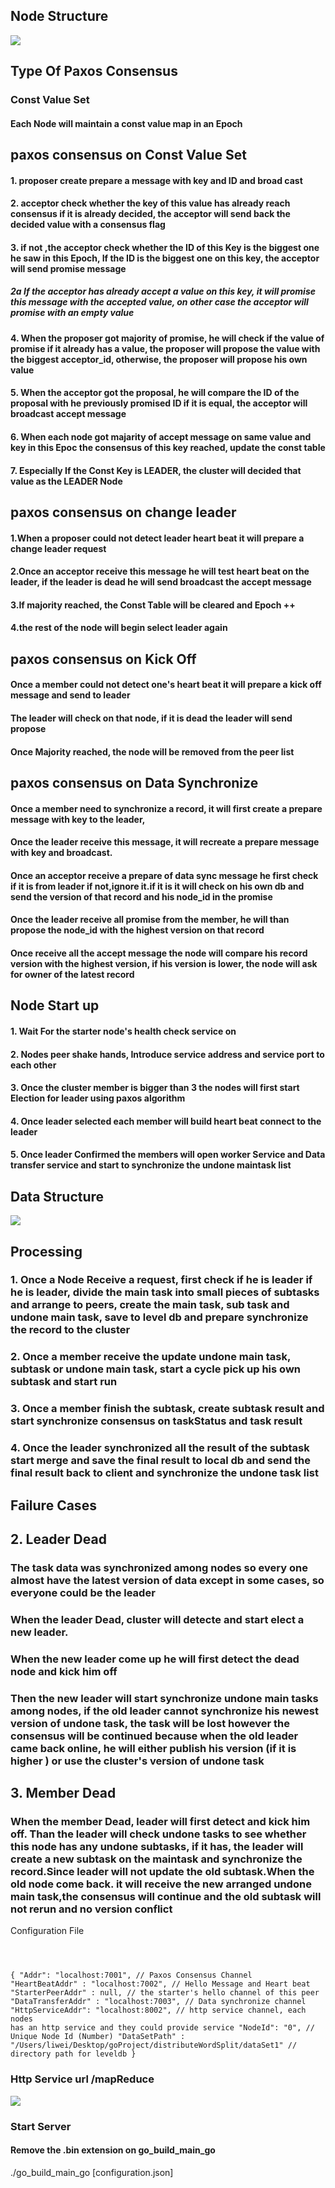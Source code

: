 ## Node Structure

<img src="Node_Structure.png ">


## Type Of Paxos Consensus

### Const Value Set

#### Each Node will maintain a const value map in an Epoch

## paxos consensus on Const Value Set

#### 1. proposer create prepare a message with key and ID and broad cast 
#### 2. acceptor check whether the key of  this value has already reach consensus if it is already decided, the acceptor will send back the decided value with a consensus flag
#### 3. if not ,the acceptor check whether the ID of this Key is the biggest one he saw in this Epoch, If the ID is the biggest one on this key, the acceptor will send promise message
##### 2a If the acceptor has already accept a value on this key, it will promise this message with the accepted value, on other case the acceptor will promise with an empty value
#### 4. When the proposer got majority of promise, he will check if the value of promise if it already has a value, the proposer will propose the value with the biggest acceptor_id, otherwise, the proposer will propose his own value
#### 5. When the acceptor got the proposal, he will compare the ID of the proposal with he previously promised ID if it is equal, the acceptor will broadcast accept message
#### 6. When each node got majarity of accept message on same value and key in this Epoc the consensus of this key reached, update the const table
#### 7. Especially If the Const Key is LEADER, the cluster will decided that value as the LEADER Node

## paxos consensus on change leader

#### 1.When a proposer could not detect leader heart beat it will prepare a change leader request
#### 2.Once an acceptor receive this message he will test heart beat on the leader, if the leader is dead he will send broadcast the accept message 
#### 3.If majority reached, the Const Table will be cleared and Epoch ++
#### 4.the rest of the node will begin select leader again

## paxos consensus on Kick Off

#### Once a member could not detect one's heart beat it will prepare a kick off message and send to leader
#### The leader will check on that node, if it is dead the leader will send propose
#### Once Majority reached, the node will be removed from the peer list

## paxos consensus on Data Synchronize

#### Once a member need to synchronize a record, it will first create a prepare message with key to the leader,
#### Once the leader receive this message, it will recreate a prepare message with key and broadcast.
#### Once an acceptor receive a prepare of data sync message he first check if it is from leader if not,ignore it.if it is it will check on his own db and send the version of that record and his node_id in the promise
#### Once the leader receive all promise from the member, he will than propose the node_id with the highest version on that record
#### Once receive all the accept message the node will compare his record version with the highest version, if his version is lower, the node will ask for owner of the latest record



## Node Start up

#### 1. Wait For the starter node's health check service on
#### 2. Nodes peer shake hands, Introduce service address and service port to each other
#### 3. Once the cluster member is bigger than 3 the nodes will first start Election for leader using paxos algorithm
#### 4. Once leader selected each member will build heart beat connect to the leader
#### 5. Once leader Confirmed the members will open worker Service and Data transfer service and start to synchronize the undone maintask list

## Data Structure

<img src="Data_Structure.png ">



## Processing

### 1. Once a Node Receive a request, first check if he is leader if he is leader, divide the main task into small pieces of subtasks and arrange to peers, create the main task, sub task and undone main task, save to level db and prepare synchronize the record to the cluster

### 2. Once a member receive the update undone main task, subtask or undone main task, start a cycle pick up his own subtask and start run 

### 3. Once a member finish the subtask, create subtask result and start synchronize consensus on taskStatus and task result

### 4. Once the leader synchronized all the result of the subtask start merge and save the final result to local db and send the final result back to client and synchronize the undone task list



## Failure Cases



## 2. Leader Dead

### The task data was synchronized among nodes so every one almost have the latest version of data except in some cases, so everyone could be the leader 

###  When the leader Dead, cluster will detecte and start elect a new leader.
###  When the new leader come up he will first detect the dead node and kick him off
###  Then the new leader will start synchronize undone main tasks among nodes, if the old leader cannot synchronize  his newest version of undone task, the task will be lost however the consensus will be continued because when the old leader came back online, he will either publish his version (if it is higher ) or use the cluster's version of undone task


## 3. Member Dead

### When the member Dead, leader will first detect and kick him off. Than the leader will check undone tasks to see whether this node has any undone subtasks, if it has, the leader will create a new subtask on the maintask and synchronize the record.Since leader will not update the old subtask.When the old node come back. it will receive the new arranged undone main task,the consensus will continue and the old subtask will not rerun and no version conflict



Configuration File

<code>



{
  "Addr": "localhost:7001",  // Paxos Consensus Channel
  "HeartBeatAddr" : "localhost:7002", // Hello Message and Heart beat
  "StarterPeerAddr" : null, // the starter's hello channel of this peer 
  "DataTransferAddr" : "localhost:7003", // Data synchronize channel
  "HttpServiceAddr": "localhost:8002", // http service channel, each nodes has an http service and they could provide service 
  "NodeId": "0", // Unique Node Id (Number)
  "DataSetPath" : "/Users/liwei/Desktop/goProject/distributeWordSplit/dataSet1"   // directory path for leveldb
}
</code>



### Http Service url /mapReduce 

<img src="url_service.png"/>

### Start Server 

#### Remove the .bin extension on go_build_main_go

./go_build_main_go [configuration.json]





